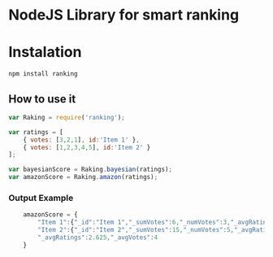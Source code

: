 # NodeJS Library for smart ranking

# Instalation

```
npm install ranking
```

## How to use it

```js
var Raking = require('ranking');

var ratings = [
    { votes: [3,2,1], id:'Item 1' },
    { votes: [1,2,3,4,5], id:'Item 2' }
];

var bayesianScore = Raking.bayesian(ratings);
var amazonScore = Raking.amazon(ratings);
```

### Output Example

```js
	amazonScore = {
		"Item 1":{"_id":"Item 1","_sumVotes":6,"_numVotes":3,"_avgRating":2,"score":2.3125},
		"Item 2":{"_id":"Item 2","_sumVotes":15,"_numVotes":5,"_avgRating":3,"score":2.859375},
		"_avgRatings":2.625,"_avgVotes":4
	}
```
